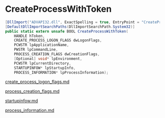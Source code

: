 # CreateProcessWithToken

```csharp
[DllImport("ADVAPI32.dll", ExactSpelling = true, EntryPoint = "CreateProcessWithTokenW", SetLastError = true)]
[DefaultDllImportSearchPaths(DllImportSearchPath.System32)]
public static extern unsafe BOOL CreateProcessWithToken(
    HANDLE hToken,
    CREATE_PROCESS_LOGON_FLAGS dwLogonFlags,
    PCWSTR lpApplicationName,
    PWSTR lpCommandLine,
    PROCESS_CREATION_FLAGS dwCreationFlags,
    [Optional] void* lpEnvironment,
    PCWSTR lpCurrentDirectory,
    STARTUPINFOW* lpStartupInfo,
    PROCESS_INFORMATION* lpProcessInformation);
```

[create\_process\_logon\_flags.md](../threading/create\_process\_logon\_flags.md "mention")

[process\_creation\_flags.md](../threading/process\_creation\_flags.md "mention")

[startupinfow.md](../threading/startupinfow.md "mention")

[process\_information.md](../threading/process\_information.md "mention")
